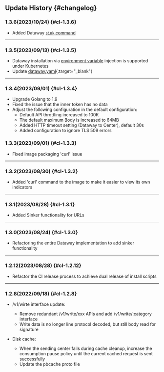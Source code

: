 
## Update History {#changelog}

### 1.3.6(2023/10/24) {#cl-1.3.6}

- Added Dataway [`sink` command](./dataway-sink.md#dw-sink-command)

---

### 1.3.5(2023/09/13) {#cl-1.3.5}

- Dataway installation via [environment variable](dataway.md#img-envs) injection is supported under Kubernetes
- Update [dataway.yaml](https://static.guance.com/dataway/dataway.yaml){:target="_blank"}

---

### 1.3.4(2023/09/01) {#cl-1.3.4}

- Upgrade Golang to 1.9
- Fixed the issue that the inner token has no data
- Adjust the following configuration in the default configuration:
    - Default API throttling increased to 100K
    - The default maximum Body is increased to 64MB
    - Added HTTP timeout setting (Dataway to Center), default 30s
    - Added configuration to ignore TLS 509 errors

### 1.3.3(2023/09/01) {#cl-1.3.3}

- Fixed image packaging 'curl' issue

---

### 1.3.2(2023/08/30) {#cl-1.3.2}

- Added 'curl' command to the image to make it easier to view its own indicators

---

### 1.3.1(2023/08/28) {#cl-1.3.1}

- Added Sinker functionality for URLs

---

### 1.3.0(2023/08/24) {#cl-1.3.0}

- Refactoring the entire Dataway implementation to add sinker functionality

---

### 1.2.12(2023/08/28) {#cl-1.2.12}

- Refactor the CI release process to achieve dual release of install scripts

---

### 1.2.8(2022/09/18) {#cl-1.2.8}

- /v1/wirte interface update:
    - Remove redundant /v1/write/xxx APIs and add /v1/write/:category interface
    - Write data is no longer line protocol decoded, but still body read for signature

- Disk cache:
    - When the sending center fails during cache cleanup, increase the consumption pause policy until the current cached request is sent successfully
    - Update the pbcache proto file
